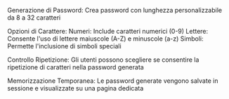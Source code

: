 Generazione di Password: Crea password con lunghezza personalizzabile da 8 a 32 caratteri

Opzioni di Carattere:
  Numeri: Include caratteri numerici (0-9)
  Lettere: Consente l'uso di lettere maiuscole (A-Z) e minuscole (a-z)
  Simboli: Permette l'inclusione di simboli speciali

Controllo Ripetizione: Gli utenti possono scegliere se consentire la ripetizione di caratteri nella password generata

Memorizzazione Temporanea: Le password generate vengono salvate in sessione e visualizzate su una pagina dedicata
